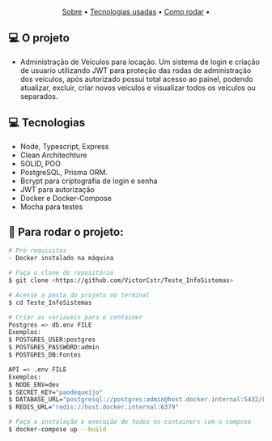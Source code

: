<p align="center">
 <a href="#computer-o-projeto">Sobre</a> •
 <a href="#computer-tecnologias">Tecnologias usadas</a> • 
 <a href="#mag_right-para-rodar-o-projeto">Como rodar</a> • 
</p>

## :computer: O projeto

- Administração de Veículos para locação. Um sistema de login e criação de usuario utilizando JWT para proteção das rodas de administração dos veiculos, após autorizado possui total acesso ao painel, podendo atualizar, excluir, criar novos veículos e visualizar todos os veículos ou separados.

## :computer: Tecnologias

- Node, Typescript, Express
- Clean Architechture
- SOLID, POO
- PostgreSQL, Prisma ORM.
- Bcrypt para criptografia de login e senha
- JWT para autorização
- Docker e Docker-Compose
- Mocha para testes

## :mag_right: Para rodar o projeto:

```bash
# Pré requisitos
- Docker instalado na máquina

# Faça o clone do repositório
$ git clone <https://github.com/VictorCstr/Teste_InfoSistemas>

# Acesse a pasta do projeto no terminal
$ cd Teste_InfoSistemas

# Criar as variaveis para o container
Postgres => db.env FILE
Exemplos:
$ POSTGRES_USER:postgres
$ POSTGRES_PASSWORD:admin
$ POSTGRES_DB:Fontes

API => .env FILE
Exemplos:
$ NODE_ENV=dev
$ SECRET_KEY="paodequeijo"
$ DATABASE_URL="postgresql://postgres:admin@host.docker.internal:5432/Fontes"
$ REDIS_URL="redis://host.docker.internal:6379"

# Faça a instalação e execução de todos os containers com o compose
$ docker-compose up --build

```
